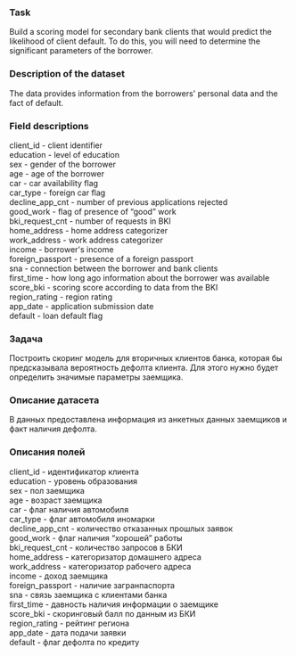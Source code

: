 ### Task  
Build a scoring model for secondary bank clients that would predict the likelihood of client default. To do this, you will need to determine the significant parameters of the borrower.

### Description of the dataset  
The data provides information from the borrowers' personal data and the fact of default.

### Field descriptions

client_id - client identifier  
education - level of education  
sex - gender of the borrower  
age - age of the borrower  
car - car availability flag  
car_type - foreign car flag  
decline_app_cnt - number of previous applications rejected  
good_work - flag of presence of “good” work  
bki_request_cnt - number of requests in BKI  
home_address - home address categorizer  
work_address - work address categorizer  
income - borrower's income  
foreign_passport - presence of a foreign passport  
sna - connection between the borrower and bank clients  
first_time - how long ago information about the borrower was available  
score_bki - scoring score according to data from the BKI  
region_rating - region rating  
app_date - application submission date  
default - loan default flag  

### Задача  
Построить скоринг модель для вторичных клиентов банка, которая бы предсказывала вероятность дефолта клиента. Для этого нужно будет определить значимые параметры заемщика.

### Описание датасета  
В данных предоставлена информация из анкетных данных заемщиков и факт наличия дефолта.

### Описания полей  

client_id - идентификатор клиента  
education - уровень образования  
sex - пол заемщика  
age - возраст заемщика  
car - флаг наличия автомобиля  
car_type - флаг автомобиля иномарки  
decline_app_cnt - количество отказанных прошлых заявок  
good_work - флаг наличия “хорошей” работы  
bki_request_cnt - количество запросов в БКИ  
home_address - категоризатор домашнего адреса  
work_address - категоризатор рабочего адреса  
income - доход заемщика  
foreign_passport - наличие загранпаспорта  
sna - связь заемщика с клиентами банка  
first_time - давность наличия информации о заемщике  
score_bki - скоринговый балл по данным из БКИ  
region_rating - рейтинг региона  
app_date - дата подачи заявки  
default - флаг дефолта по кредиту  
